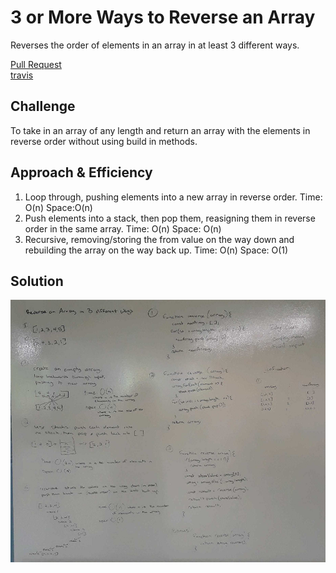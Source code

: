 # 3 or More Ways to Reverse an Array   
Reverses the order of elements in an array in at least 3 different ways.  
  
[Pull Request](https://github.com/MSpake/data-structures-and-algorithms/pull/32)  
[travis](https://www.travis-ci.com/MSpake/data-structures-and-algorithms)  
  
## Challenge  
To take in an array of any length and return an array with the elements in reverse order without using build in methods.
  
## Approach & Efficiency  
1. Loop through, pushing elements into a new array in reverse order. Time: O(n) Space:O(n)  
2. Push elements into a stack, then pop them, reasigning them in reverse order in the same array. Time: O(n) Space: O(n)  
3. Recursive, removing/storing the from value on the way down and rebuilding the array on the way back up. Time: O(n) Space: O(1)    
  
## Solution  
![whiteboard](https://github.com/MSpake/data-structures-and-algorithms/blob/master/assets/array-reverse-multi-solution.jpg)